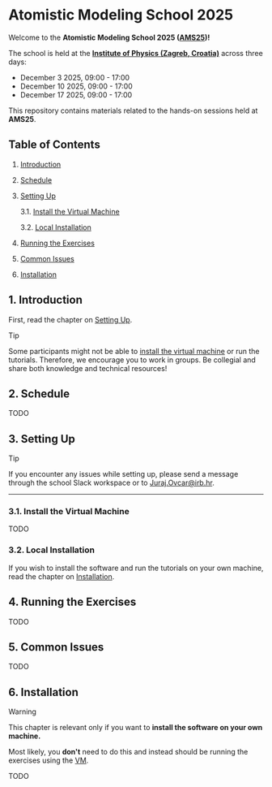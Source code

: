 # Atomistic Modeling School 2025

Welcome to the **Atomistic Modeling School 2025 ([AMS25](https://rbi-mtm.github.io/teaching/ams25/))!**

The school is held at the [**Institute of Physics (Zagreb, Croatia)**](https://maps.app.goo.gl/SigjffQmq9kXdW2n9) across three days:

- December 3 2025, 09:00 - 17:00
- December 10 2025, 09:00 - 17:00
- December 17 2025, 09:00 - 17:00

This repository contains materials related to the hands-on sessions held at **AMS25**.

## Table of Contents
 1. [Introduction](#1-introduction)
 2. [Schedule](#2-schedule)
 3. [Setting Up](#3-setting-up)
    
    3.1. [Install the Virtual Machine](#31-install-the-virtual-machine)

    3.2. [Local Installation](#32-local-installation)

 4. [Running the Exercises](#4-running-the-exercises)
 5. [Common Issues](#5-common-issues)
 6. [Installation](#6-installation)
    
## 1. Introduction

First, read the chapter on [Setting Up](#2-setting-up).

> [!TIP]
> Some participants might not be able to
> [install the virtual machine](#21-install-the-virtual-machine)
> or run the tutorials.
> Therefore, we encourage you to work in groups.
> Be collegial and share both knowledge and technical resources!

## 2. Schedule

TODO

## 3. Setting Up

> [!TIP]
> If you encounter any issues while setting up, please send a message through the school Slack workspace
or to [Juraj.Ovcar@irb.hr](mailto:Juraj.Ovcar@gmail.com).

***
### 3.1. Install the Virtual Machine

TODO

### 3.2. Local Installation

If you wish to install the software and run the tutorials on your own machine, read the chapter on [Installation](#6-installation).

## 4. Running the Exercises

TODO

## 5. Common Issues

TODO

## 6. Installation

> [!Warning]
> This chapter is relevant only if you want to **install the software on your own machine.**
>
> Most likely, you **don't** need to do this and instead should be running the exercises
> using the [VM](#21-install-the-virtual-machine).

TODO
